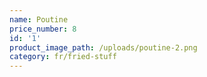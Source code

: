 ```yaml
---
name: Poutine
price_number: 8
id: '1'
product_image_path: /uploads/poutine-2.png
category: fr/fried-stuff
---
```

